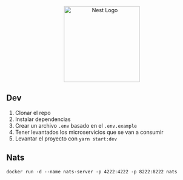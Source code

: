 <p align="center">
  <a href="http://nestjs.com/" target="blank"><img src="https://nestjs.com/img/logo-small.svg" width="200" alt="Nest Logo" /></a>
</p>

[circleci-image]: https://img.shields.io/circleci/build/github/nestjs/nest/master?token=abc123def456
[circleci-url]: https://circleci.com/gh/nestjs/nest

## Dev
1. Clonar el repo
2. Instalar dependencias
3. Crear un archivo `.env` basado en el `.env.example`
4. Tener levantados los microservicios que se van a consumir
5. Levantar el proyecto con `yarn start:dev`

## Nats
```
docker run -d --name nats-server -p 4222:4222 -p 8222:8222 nats
```